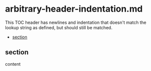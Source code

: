 # arbitrary-header-indentation.md

This TOC header has newlines and indentation that doesn't match the lookup string as defined, but should still be matched.

<!--

    (Do not remove or edit this comment.)
      This table-of-contents is automatically generated. To generate it, run:


gulp markdown-toc --fix
-->

-   [section](#section)

## section

content
